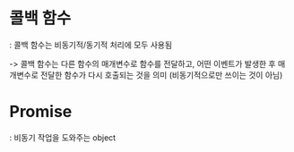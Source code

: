 # 콜백 함수
: 콜백 함수는 비동기적/동기적 처리에 모두 사용됨

-> 콜백 함수는 다른 함수의 매개변수로 함수를 전달하고, 어떤 이벤트가 발생한 후 매개변수로 전달한 함수가 다시 호출되는 것을 의미 (비동기적으로만 쓰이는 것이 아님)


# Promise
: 비동기 작업을 도와주는 object



